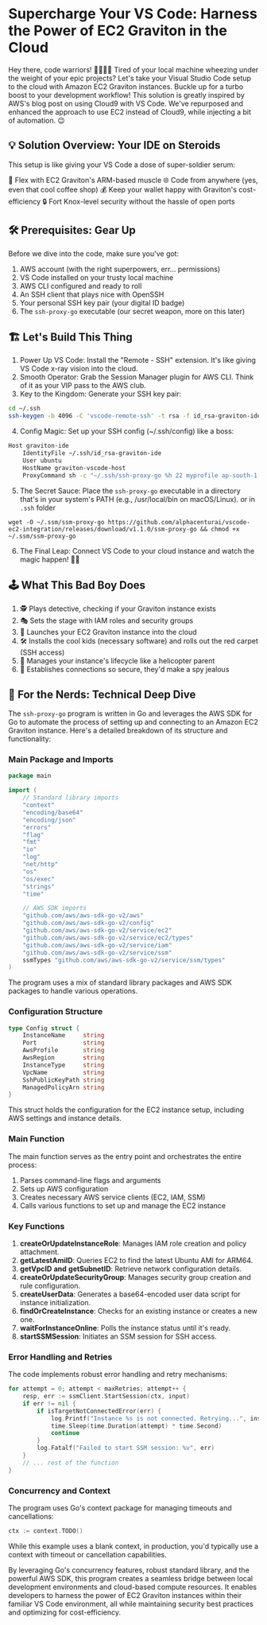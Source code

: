 # Supercharge Your VS Code: Harness the Power of EC2 Graviton in the Cloud

Hey there, code warriors! 👩‍💻👨‍💻 Tired of your local machine wheezing under the weight of your epic projects? Let's take your Visual Studio Code setup to the cloud with Amazon EC2 Graviton instances. Buckle up for a turbo boost to your development workflow!
This solution is greatly inspired by AWS's blog post on using Cloud9 with VS Code. We've repurposed and enhanced the approach to use EC2 instead of Cloud9, while injecting a bit of automation. 😉

## 💡 Solution Overview: Your IDE on Steroids

This setup is like giving your VS Code a dose of super-soldier serum:

💪 Flex with EC2 Graviton's ARM-based muscle
🌐 Code from anywhere (yes, even that cool coffee shop)
💰 Keep your wallet happy with Graviton's cost-efficiency
🔒 Fort Knox-level security without the hassle of open ports

## 🛠️ Prerequisites: Gear Up

Before we dive into the code, make sure you've got:

1. AWS account (with the right superpowers, err... permissions)
2. VS Code installed on your trusty local machine
3. AWS CLI configured and ready to roll
4. An SSH client that plays nice with OpenSSH
5. Your personal SSH key pair (your digital ID badge)
6. The `ssh-proxy-go` executable (our secret weapon, more on this later)

## 🏗️ Let's Build This Thing

1. Power Up VS Code: Install the "Remote - SSH" extension. It's like giving VS Code x-ray vision into the cloud.
2. Smooth Operator: Grab the Session Manager plugin for AWS CLI. Think of it as your VIP pass to the AWS club.
3. Key to the Kingdom: Generate your SSH key pair:

```bash
cd ~/.ssh
ssh-keygen -b 4096 -C 'vscode-remote-ssh' -t rsa -f id_rsa-graviton-ide
```

4. Config Magic: Set up your SSH config (~/.ssh/config) like a boss:

```bash
Host graviton-ide
    IdentityFile ~/.ssh/id_rsa-graviton-ide
    User ubuntu
    HostName graviton-vscode-host
    ProxyCommand sh -c "~/.ssh/ssh-proxy-go %h 22 myprofile ap-south-1 m7g.xlarge my-vpc ~/.ssh/id_rsa-graviton-ide.pub"
```

5. The Secret Sauce: Place the `ssh-proxy-go` executable in a directory that's in your system's PATH (e.g., /usr/local/bin on macOS/Linux). or in `.ssh` folder

```
wget -O ~/.ssm/ssm-proxy-go https://github.com/alphacenturai/vscode-ec2-integration/releases/download/v1.1.0/ssm-proxy-go && chmod +x ~/.ssm/ssm-proxy-go
```

6. The Final Leap: Connect VS Code to your cloud instance and watch the magic happen! 🎩✨

## 🕹️ What This Bad Boy Does

1. 🕵️ Plays detective, checking if your Graviton instance exists
2. 🎭 Sets the stage with IAM roles and security groups
3. 🚀 Launches your EC2 Graviton instance into the cloud
4. 🛠️ Installs the cool kids (necessary software) and rolls out the red carpet (SSH access)
5. 🔄 Manages your instance's lifecycle like a helicopter parent
6. 🔐 Establishes connections so secure, they'd make a spy jealous

## 🧠 For the Nerds: Technical Deep Dive

The `ssh-proxy-go` program is written in Go and leverages the AWS SDK for Go to automate the process of setting up and connecting to an Amazon EC2 Graviton instance. Here's a detailed breakdown of its structure and functionality:

### Main Package and Imports

```go
package main

import (
    // Standard library imports
    "context"
    "encoding/base64"
    "encoding/json"
    "errors"
    "flag"
    "fmt"
    "io"
    "log"
    "net/http"
    "os"
    "os/exec"
    "strings"
    "time"

    // AWS SDK imports
    "github.com/aws/aws-sdk-go-v2/aws"
    "github.com/aws/aws-sdk-go-v2/config"
    "github.com/aws/aws-sdk-go-v2/service/ec2"
    "github.com/aws/aws-sdk-go-v2/service/ec2/types"
    "github.com/aws/aws-sdk-go-v2/service/iam"
    "github.com/aws/aws-sdk-go-v2/service/ssm"
    ssmTypes "github.com/aws/aws-sdk-go-v2/service/ssm/types"
)
```

The program uses a mix of standard library packages and AWS SDK packages to handle various operations.

### Configuration Structure

```go
type Config struct {
    InstanceName     string
    Port             string
    AwsProfile       string
    AwsRegion        string
    InstanceType     string
    VpcName          string
    SshPublicKeyPath string
    ManagedPolicyArn string
}
```

This struct holds the configuration for the EC2 instance setup, including AWS settings and instance details.

### Main Function

The main function serves as the entry point and orchestrates the entire process:

1. Parses command-line flags and arguments
2. Sets up AWS configuration
3. Creates necessary AWS service clients (EC2, IAM, SSM)
4. Calls various functions to set up and manage the EC2 instance

### Key Functions

1. **createOrUpdateInstanceRole**: Manages IAM role creation and policy attachment.
2. **getLatestAmiID**: Queries EC2 to find the latest Ubuntu AMI for ARM64.
3. **getVpcID** **and** **getSubnetID**: Retrieve network configuration details.
4. **createOrUpdateSecurityGroup**: Manages security group creation and rule configuration.
5. **createUserData**: Generates a base64-encoded user data script for instance initialization.
6. **findOrCreateInstance**: Checks for an existing instance or creates a new one.
7. **waitForInstanceOnline**: Polls the instance status until it's ready.
8. **startSSMSession**: Initiates an SSM session for SSH access.

### Error Handling and Retries

The code implements robust error handling and retry mechanisms:

```go
for attempt = 0; attempt < maxRetries; attempt++ {
    resp, err := ssmClient.StartSession(ctx, input)
    if err != nil {
        if isTargetNotConnectedError(err) {
            log.Printf("Instance %s is not connected. Retrying...", instanceID)
            time.Sleep(time.Duration(attempt) * time.Second)
            continue
        }
        log.Fatalf("Failed to start SSM session: %v", err)
    }
    // ... rest of the function
}
```

### Concurrency and Context

The program uses Go's context package for managing timeouts and cancellations:

```go
ctx := context.TODO()
```

While this example uses a blank context, in production, you'd typically use a context with timeout or cancellation capabilities.

By leveraging Go's concurrency features, robust standard library, and the powerful AWS SDK, this program creates a seamless bridge between local development environments and cloud-based compute resources. It enables developers to harness the power of EC2 Graviton instances within their familiar VS Code environment, all while maintaining security best practices and optimizing for cost-efficiency.
